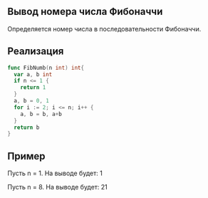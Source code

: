 ## Вывод номера числа Фибоначчи

Определяется номер числа в последовательности Фибоначчи.

## Реализация

```go
func FibNumb(n int) int{
  var a, b int
  if n <= 1 {
    return 1
  }
  a, b = 0, 1
  for i := 2; i <= n; i++ {
    a, b = b, a+b
  }
  return b
}
```

## Пример
Пусть n = 1. На выводе будет: 1

Пусть n = 8. На выводе будет: 21
